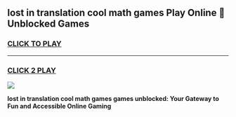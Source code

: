 
## lost in translation cool math games Play Online 👋 Unblocked Games
<h3>
<a href="https://news.freeplayer.one?title=lost_in_translation_cool_math_games&ref=17CMG">CLICK TO PLAY</a></h3>
<hr>

<h3>
<a href="https://news.freeplayer.one?title=lost_in_translation_cool_math_games&ref=17CMG">CLICK 2 PLAY</a>
  
</h3>

<a href="https://news.freeplayer.one?title=lost_in_translation_cool_math_games&ref=17CMG/"><img src="https://clearcache.store/games.png"></a>


**lost in translation cool math games games unblocked: Your Gateway to Fun and Accessible Online Gaming**

